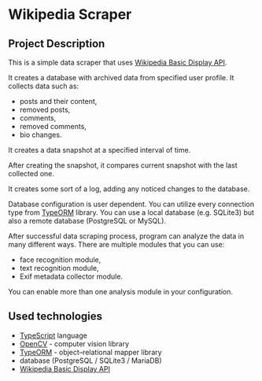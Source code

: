 # Wikipedia Scraper

## Project Description

This is a simple data scraper that uses [Wikipedia Basic Display API](https://developers.facebook.com/docs/instagram-basic-display-api).

It creates a database with archived data from specified user profile.
It collects data such as:

-   posts and their content,
-   removed posts,
-   comments,
-   removed comments,
-   bio changes.

It creates a data snapshot at a specified interval of time.

After creating the snapshot, it compares current snapshot with the last collected one.

It creates some sort of a log, adding any noticed changes to the database.

Database configuration is user dependent. You can utilize every connection type from [TypeORM](https://typeorm.io/) library.
You can use a local database (e.g. SQLite3) but also a remote database (PostgreSQL or MySQL).

After successful data scraping process, program can analyze the data in many different ways. There are multiple modules that you can use:

-   face recognition module,
-   text recognition module,
-   Exif metadata collector module.

You can enable more than one analysis module in your configuration.

## Used technologies

-   [TypeScript](https://www.typescriptlang.org/) language
-   [OpenCV](https://opencv.org/) - computer vision library
-   [TypeORM](https://typeorm.io/) - object–relational mapper library
-   database (PostgreSQL / SQLite3 / MariaDB)
-   [Wikipedia Basic Display API](https://developers.facebook.com/docs/instagram-basic-display-api)
